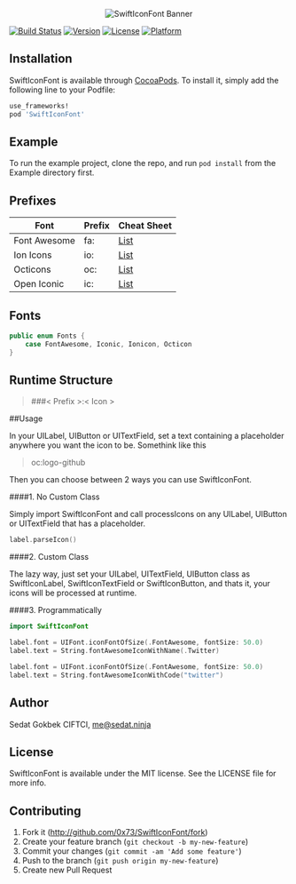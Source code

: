 <p align="center"><img src="https://raw.githubusercontent.com/0x73/SwiftIconFont/master/Assets/logo.png" alt="SwiftIconFont Banner"></p>

[![Build Status](https://travis-ci.org/0x73/SwiftIconFont.svg)](https://travis-ci.org/0x73/SwiftIconFont)
[![Version](https://img.shields.io/cocoapods/v/SwiftIconFont.svg?style=flat)](http://cocoapods.org/pods/SwiftIconFont)
[![License](https://img.shields.io/cocoapods/l/SwiftIconFont.svg?style=flat)](http://cocoapods.org/pods/SwiftIconFont)
[![Platform](https://img.shields.io/cocoapods/p/SwiftIconFont.svg?style=flat)](http://cocoapods.org/pods/SwiftIconFont)

## Installation
SwiftIconFont is available through [CocoaPods](http://cocoapods.org). To install
it, simply add the following line to your Podfile:

````ruby
use_frameworks!
pod 'SwiftIconFont'
````

## Example

To run the example project, clone the repo, and run `pod install` from the Example directory first.

## Prefixes

| Font         | Prefix | Cheat Sheet                               |
|--------------|--------|-------------------------------------------|
| Font Awesome | fa:    | [List](http://fontawesome.io/cheatsheet/) |
| Ion Icons    | io:    | [List](http://ionicons.com)               |
| Octicons     | oc:    | [List](https://octicons.github.com)       |
| Open Iconic  | ic:    | [List](https://useiconic.com/open/)       |

## Fonts
````swift
public enum Fonts {
    case FontAwesome, Iconic, Ionicon, Octicon
}
````

## Runtime Structure
> ###< Prefix >:< Icon >


##Usage

In your UILabel, UIButton or UITextField, set a text containing a placeholder anywhere you want the icon to be. Somethink like this

> oc:logo-github


Then you can choose between 2 ways you can use SwiftIconFont.

####1. No Custom Class

Simply import SwiftIconFont and call processIcons on any UILabel, UIButton or UITextField that has a placeholder.

```swift
label.parseIcon()
```

####2. Custom Class

The lazy way, just set your UILabel, UITextField, UIButton class as SwiftIconLabel, SwiftIconTextField or SwiftIconButton, and thats it, your icons will be processed at runtime.


####3. Programmatically

````swift
import SwiftIconFont

label.font = UIFont.iconFontOfSize(.FontAwesome, fontSize: 50.0)
label.text = String.fontAwesomeIconWithName(.Twitter)

label.font = UIFont.iconFontOfSize(.FontAwesome, fontSize: 50.0)
label.text = String.fontAwesomeIconWithCode("twitter")
````

## Author

Sedat Gokbek CIFTCI, me@sedat.ninja

## License

SwiftIconFont is available under the MIT license. See the LICENSE file for more info.

## Contributing

1. Fork it (http://github.com/0x73/SwiftIconFont/fork)
2. Create your feature branch (`git checkout -b my-new-feature`)
3. Commit your changes (`git commit -am 'Add some feature'`)
4. Push to the branch (`git push origin my-new-feature`)
5. Create new Pull Request
